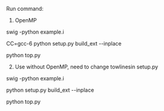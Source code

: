 Run command:

1. OpenMP

swig -python example.i 

CC=gcc-6 python setup.py build_ext --inplace

python top.py

2. Use without OpenMP, need to change towlinesin setup.py

swig -python example.i

python setup.py build_ext --inplace

python top.py 
